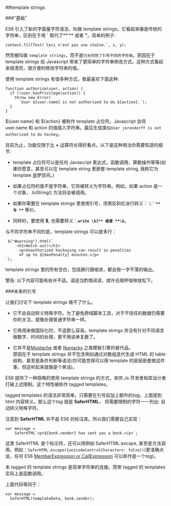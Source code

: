 ##template strings  

###"基础"  

ES6 引入了新的字面量字符语法，叫做 template strings。它看起来像是传统的字符串，区别在于用 **`** 取代了**'** 或者 **"**。简单的例子: 

    context.fillText(`Ceci n'est pas une chaîne.`, x, y);  
    
然而被叫做 ```template strings```，而不是```冗长的除了引号不同的字符串```。原因在于 template strings 给 Javascript 带来了更简单的字符串修改方式。这种方式看起来很漂亮，很方便的修改字符串的值。  

使用 template strings 有很多种方式，我最喜欢下面这种:  

    function authorize(user, action) {
      if (!user.hasPrivilege(action)) {
        throw new Error(
          `User ${user.name} is not authorized to do ${action}.`);
      }
    }
    
 ${user.name} 和 ${action} 被称作 template 占位符。Javascript 会将 user.name 和 action 的值插入字符串。最后生成类似```User jorendorff is not authorized to do hockey```。  
 
 目前为止，功能仅限于比 **+** 运算符长得好看点，以下是这种用法你需要知道的细节:  
 
 * template 占位符可以是任何 Javascript 表达式，函数调用，算数操作等等(如果你愿意，甚至可以在 template string 里嵌套 template string, 我称它为 template 盗梦空间。)  
 
 * 如果占位符的值不是字符串，它将被转义为字符串。例如，如果 action 是一个对象，.toString() 方法将会被调用。  
 
 * 如果你需要在 template strings 里使用引号，须用反斜杠进行转义： **`\``** 与 **`** 等价。  
 
 * 同样的，要使用 **$**, 也需要转义：**`write \${** 或者 **\$`**。  
 
 与不同字符串不同的是，template strings 可以是多行：  
 
     $("#warning").html(`
         <h1>Watch out!</h1>
          <p>Unauthorized hockeying can result in penalties
          of up to ${maxPenalty} minutes.</p>
    `);
    
template strings 里的所有空白，包括换行跟缩进，都会按一字不落的输出。  

警告: 以下内容可能有些许不适。请适当酌情阅读，或许去喝杯咖啡放松下。  

###未来的引号  

让我们讨论下 template strings 做不了什么。  

* 它不会自动转义特殊字符。为了避免跨域脚本工具，对于不信任的数据仍需要你的关注，就像处理普通字符串一样。  

* 它再用来做国际化时，不适那么容易。template strings 并没有针对不同语言做数字、时间的处理，更不用说单复数了。  

* 它并不是[Mustache](https://mustache.github.io/) 或者 [Nunjacks](https://mozilla.github.io/nunjucks/) 之类模板引擎的替代品。  
原因在于 template strings 并不包含例如通过对数组迭代生成 HTML 的 table 结构、甚至是条件判断等语法(你可能觉得可以用 template 的层层嵌套做这件事，但这听起来就像是个笑话)。  

ES6 提供了一种隐晦的使用 template strings 的方式，来供 Js 开发者和库设计者打破上述限制。这个特性被称作 tagged templates。  

tagged templates 的语法非常简单。只需要在引号前加上额外的*tag*。上面提到html 内容转义，那么这个*tag* 就是 **SaferHTML**， 将需要限制的字符一一列出: 自动转义特殊字符。  

注意到 **SaferHTML** 并不是 ES6 的标注库。所以我们需要自己实现：  

    var message = 
        SaferHTML`<p>${bonk.sender} has sent you a bonk.</p>`;  
        
这里 SaferHTML 是个标示符，还可以用例如 SaferHTML.excape, 甚至是方法调用，例如：`SaferHTML.escape({unicodeControlCharacters: false})`(更准确点说，任何 ES6 [ MemberExpression or CallExpression](https://people.mozilla.org/~jorendorff/es6-draft.html#sec-left-hand-side-expressions) 可以称作是一个*tag*)。  

未 tagged 的 template strings 是简单字符串的连接。而带 tagged 的 templates 实际上是函数调用。  

上面代码等同于：  

    var message =
      SaferHTML(templateData, bonk.sender);
      
 